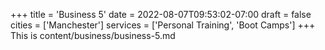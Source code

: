 +++
title = 'Business 5'
date = 2022-08-07T09:53:02-07:00
draft = false
cities = ['Manchester']
services = ['Personal Training', 'Boot Camps']
+++
This is content/business/business-5.md
